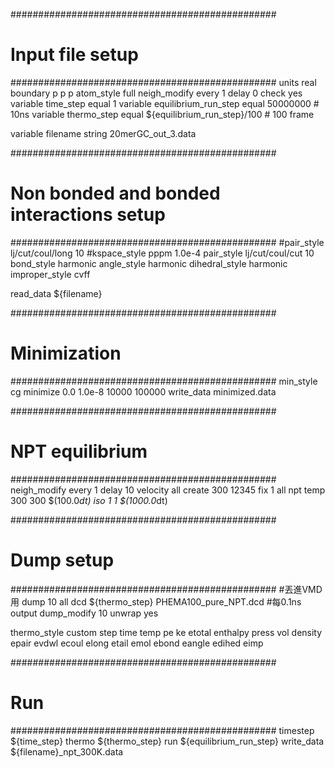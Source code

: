 ################################################
# Input file setup
################################################
units			real
boundary		p p p
atom_style		full
neigh_modify 	every 1 delay 0 check yes
variable		time_step 			 equal 1
variable		equilibrium_run_step equal 50000000 					# 10ns
variable		thermo_step 		 equal ${equilibrium_run_step}/100  # 100 frame

variable		filename string 20merGC_out_3.data

################################################
# Non bonded and bonded interactions setup
################################################
#pair_style 		lj/cut/coul/long 10
#kspace_style 	pppm 1.0e-4
pair_style 		lj/cut/coul/cut 10
bond_style 		harmonic
angle_style 	harmonic
dihedral_style 	harmonic
improper_style 	cvff

read_data		${filename}

################################################
# Minimization
################################################
min_style      	cg 
minimize       	0.0 1.0e-8 10000 100000
write_data		minimized.data

################################################
# NPT equilibrium
################################################
neigh_modify 	every 1 delay 10
velocity        all create 300 12345
fix				1 all npt temp 300 300 $(100.0*dt) iso 1 1 $(1000.0*dt)

################################################
# Dump setup
################################################
#丟進VMD用
dump            10 all dcd ${thermo_step} PHEMA100_pure_NPT.dcd #每0.1ns output
dump_modify     10 unwrap yes

thermo_style    custom step time temp pe ke etotal enthalpy press vol density epair evdwl ecoul elong etail emol ebond eangle edihed eimp

################################################
# Run
################################################
timestep        ${time_step}
thermo			${thermo_step}
run				${equilibrium_run_step}
write_data		${filename}_npt_300K.data
